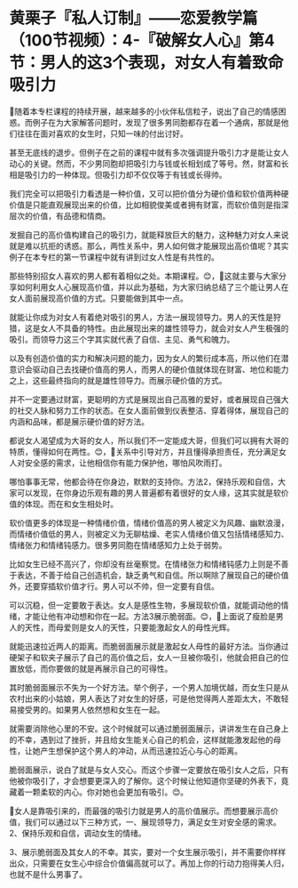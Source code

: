# 黄栗子『私人订制』——恋爱教学篇（100节视频）：4-『破解女人心』第4节：男人的这3个表现，对女人有着致命吸引力

🎼随着本专栏课程的持续开展，越来越多的小伙伴私信粒子，说出了自己的情感困惑。而例子在为大家解答问题时，发现了很多男同胞都存在着一个通病，那就是他们往往在面对喜欢的女生时，只知一味的付出讨好。

甚至无底线的退步。但例子在之前的课程中就有多次强调提升吸引力才是能让女人动心的关键。然而，不少男同胞却把吸引力与钱或长相划成了等号。然，财富和长相是吸引力的一种体现。但吸引力却不仅仅等于有钱或长得帅。

我们完全可以把吸引力看透是一种价值，又可以把价值分为硬价值和软价值两种硬价值是只能直观展现出来的价值，比如相貌俊美或者拥有财富，而软价值则是指深层次的价值，有品德和情商。

发掘自己的高价值构建自己的吸引力，就能释放巨大的魅力，这种魅力对女人来说就是难以抗拒的诱惑。那么，两性关系中，男人如何做才能展现出高价值呢？其实例子在本专栏的第一节课程中就有讲到过女人性是有共性的。

那些特别招女人喜欢的男人都有着相似之处。本期课程。😊，🎼这就主要与大家分享如何利用女人心展现高价值，并以此为基础，为大家归纳总结了三个能让男人在女人面前展现高价值的方式。只要能做到其中一点。

就能让你成为对女人有着绝对吸引的男人，方法一展现领导力。男人的天性是狩猎，这是女人不具备的特性。由此展现出来的雄性领导力，就会对女人产生极强的吸引。而领导力这三个字其实就代表了自信、主见、勇气和魄力。

以及有创造价值的实力和解决问题的能力，因为女人的繁衍成本高，所以他们在潜意识会驱动自己去找硬价值高的男人，而男人的硬价值就体现在财富、地位和能力之上，这些最终指向的就是雄性领导力。而展示硬价值的方式。

并不一定要通过财富，更聪明的方式是展现出自己高雅的爱好，或者展现自己强大的社交人脉和努力工作的状态。在女人面前做到仪表整洁、穿着得体，展现自己的内涵和品味，都是展示硬价值的好方法。

都说女人渴望成为大哥的女人，所以我们不一定能成大哥，但我们可以拥有大哥的特质，懂得如何在两性。😊，🎼关系中引导对方，并且懂得承担责任，充分满足女人对安全感的需求，让他相信你有能力保护他，哪怕风吹雨打。

哪怕事事无常，他都会待在你身边，默默的支持你。方法2，保持乐观和自信，大家可以发现，在你身边乐观有趣的男人普遍都有着很好的女人缘，这其实就是软价值的体现。而在和女生相处时。

软价值更多的体现是一种情绪价值，情绪价值高的男人被定义为风趣、幽默浪漫，而情绪价值低的男人，则被定义为无聊枯燥、老实人情绪价值又包括情绪感知力、情绪张力和情绪钝感力。很多男同胞在情绪感知力上处于弱势。

比如女生已经不高兴了，你却没有丝毫察觉。在情绪张力和情绪钝感力上则是不善于表达，不善于给自己创造机会，缺乏勇气和自信。所以啊除了展现自己的硬价值外，还要穿插软价值才行。男人可以不帅，但一定要有自信。

可以沉稳，但一定要敢于表达。女人是感性生物，多展现软价值，就能调动他的情绪，才能让他有冲动想和你在一起。方法3展示脆弱面。😊，🎼上面说了瘦脸是男人的天性，而母爱则是女人的天性，只要能激起女人的母性光辉。

就能迅速拉近两人的距离。而脆弱面展示就是激起女人母性的最好方法。当你通过硬架子和软夹子展示了自己的高价值之后，女人一旦被你吸引，他就会把自己的位置放低，而你要做的就是再展示自己的可得性。

其时脆弱面展示不失为一个好方法。举个例子，一个男人加境优越，而女生只是从农村出来的小姑娘，男人表达了对女生的好感，可是他觉得两人差距太大，不敢轻易接受男的。如果男人依然想和女生在一起。

就需要消除他心里的不安。这个时候就可以通过脆弱面展示，讲讲发生在自己身上的不幸，遇到过了挫折，并且给女生能关心自己的机会，这样就能激发起他的母性，让她产生想保护这个男人的冲动，从而迅速拉近心与心的距离。

脆弱面展示，说白了就是与女人交心。而这个步骤一定要放在吸引女人之后，只有他被你吸引了，才会想要更深入的了解你。这个时候让他知道你坚硬的外表下，竟藏着一颗柔软的内心。你对她也会更加有吸引。😊。

🎼女人是靠吸引来的，而最强的吸引力就是男人的高价值展示。而想要展示高价值，我们可以通过以下三种方式，一、展现领导力，满足女生对安全感的需求。2、保持乐观和自信，调动女生的情绪。

3、展示脆弱面及其女人的不幸。其实，要对一个女生展示吸引，并不需要你样样出众，只需要在女生心中综合价值偏高就可以了。再加上你的行动力抱得美人归，也就不是什么男事了。


